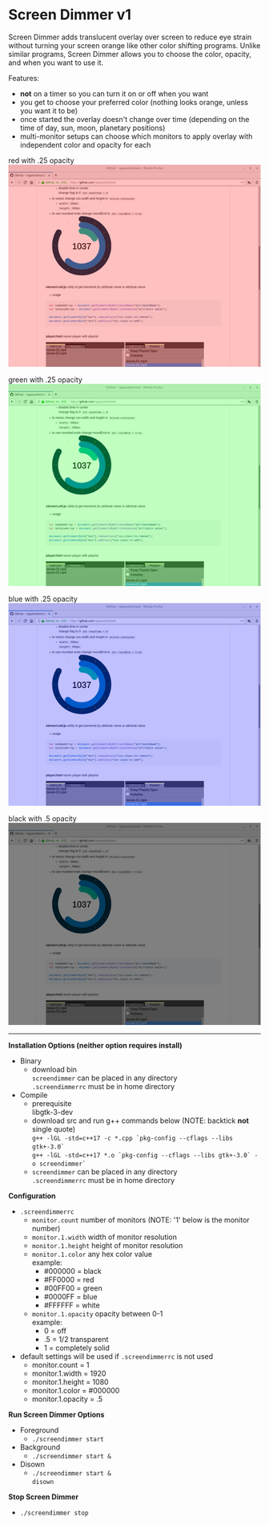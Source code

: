 # Screen Dimmer v1
Screen Dimmer adds translucent overlay over screen to reduce eye strain without turning your screen orange like other color shifting programs.
Unlike similar programs, Screen Dimmer allows you to choose the color, opacity, and when you want to use it.

Features:
* **not** on a timer so you can turn it on or off when you want
* you get to choose your preferred color (nothing looks orange, unless you want it to be)
* once started the overlay doesn't change over time (depending on the time of day, sun, moon, planetary positions)
* multi-monitor setups can choose which monitors to apply overlay with independent color and opacity for each

red with .25 opacity\
![Screen Dimmer Screenshot](screenshot/screendimmer-screenshot-01.png?raw=true "Red")

green with .25 opacity\
![Screen Dimmer Screenshot](screenshot/screendimmer-screenshot-02.png?raw=true "Green")

blue with .25 opacity\
![Screen Dimmer Screenshot](screenshot/screendimmer-screenshot-03.png?raw=true "Blue")

black with .5 opacity\
![Screen Dimmer Screenshot](screenshot/screendimmer-screenshot-04.png?raw=true "Black")

---

**Installation Options (neither option requires install)**
* Binary
  * download bin\
`screendimmer` can be placed in any directory\
`.screendimmerrc` must be in home directory
* Compile
  * prerequisite\
libgtk-3-dev
  * download src and run g++ commands below (NOTE: backtick **not** single quote)\
``` g++ -lGL -std=c++17 -c *.cpp `pkg-config --cflags --libs gtk+-3.0` ```\
``` g++ -lGL -std=c++17 *.o `pkg-config --cflags --libs gtk+-3.0` -o screendimmer` ```
  * `screendimmer` can be placed in any directory\
`.screendimmerrc` must be in home directory

**Configuration**
* `.screendimmerrc`
  * `monitor.count` number of monitors (NOTE: '1' below is the monitor number)
  * `monitor.1.width` width of monitor resolution
  * `monitor.1.height` height of monitor resolution
  * `monitor.1.color` any hex color value\
example:
    * #000000 = black
    * #FF0000 = red
    * #00FF00 = green
    * #0000FF = blue
    * #FFFFFF = white
  * `monitor.1.opacity` opacity between 0-1\
example:
    * 0 = off
    * .5 = 1/2 transparent
    * 1 = completely solid
* default settings will be used if `.screendimmerrc` is not used
  * monitor.count = 1
  * monitor.1.width = 1920
  * monitor.1.height = 1080
  * monitor.1.color = #000000
  * monitor.1.opacity = .5

**Run Screen Dimmer Options**
  * Foreground
    * `./screendimmer start`
  * Background
    * `./screendimmer start &`
  * Disown
    * `./screendimmer start &`\
`disown`

**Stop Screen Dimmer**
* `./screendimmer stop`
